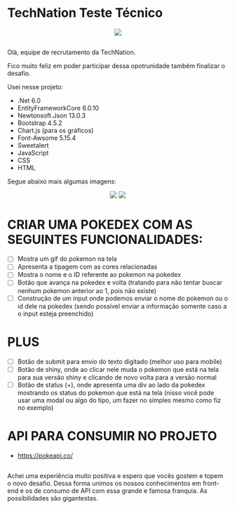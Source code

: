 # TechNation Teste Técnico
<div align="center">
  <img src="https://github.com/user-attachments/assets/5322079c-b4e8-45b9-9d9d-2bb57f1e0154" />
</div>

##

Olá, equipe de recrutamento da TechNation.

Fico muito feliz em poder participar dessa opotrunidade também finalizar o desafio.

Usei nesse projeto:

- .Net 6.0
- EntityFrameworkCore 6.0.10
- Newtonsoft.Json 13.0.3
- Bootstrap 4.5.2
- Chart.js (para os gráficos)
- Font-Awsome 5.15.4
- Sweetalert
- JavaScript
- CSS
- HTML

Segue abaixo mais algumas imagens:

<div align="center">
  <img src="https://github.com/user-attachments/assets/373e3ddb-7413-4f15-b6cc-46244140b45b" />
  <img src="https://github.com/user-attachments/assets/4591f78a-f737-4cf3-bc5f-72d86e796078" />
</div>

# CRIAR UMA POKEDEX COM AS SEGUINTES FUNCIONALIDADES:

- [ ] Mostra um gif do pokemon na tela
- [ ] Apresenta a tipagem com as cores relacionadas
- [ ] Mostra o nome e o ID referente ao pokemon na pokedex
- [ ] Botão que avança na pokedex e volta (tratando para não tentar buscar nenhum pokemon anterior ao 1, pois não existe)
- [ ] Construção de um input onde podemos enviar o nome do pokemon ou o id dele na pokedex (sendo possível enviar a informação somente caso a o input esteja preenchido)

##

# PLUS

- [ ] Botão de submit para envio do texto digitado (melhor uso para mobile)
- [ ] Botão de shiny, onde ao clicar nele muda o pokemon que está na tela para sua versão shiny e clicando de novo volta para a versão normal
- [ ] Botão de status (+), onde apresenta uma div ao lado da pokedex mostrando os status do pokemon que está na tela (nisso você pode usar uma modal ou algo do tipo, um fazer no simples mesmo como fiz no exemplo)

##

# API PARA CONSUMIR NO PROJETO

- https://pokeapi.co/

##

Achei uma experiência muito positiva e espero que vocês gostem e topem o novo desafio.
Dessa forma unimos os nossos conhecimentos em front-end e os de consumo de API com essa grande e famosa franquia. 
As possibilidades são gigantestas.
